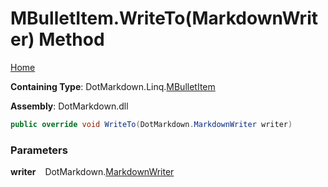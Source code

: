 # MBulletItem\.WriteTo\(MarkdownWriter\) Method

[Home](../../../../README.md)

**Containing Type**: DotMarkdown\.Linq\.[MBulletItem](../README.md)

**Assembly**: DotMarkdown\.dll

```csharp
public override void WriteTo(DotMarkdown.MarkdownWriter writer)
```

### Parameters

**writer** &ensp; DotMarkdown\.[MarkdownWriter](../../../MarkdownWriter/README.md)